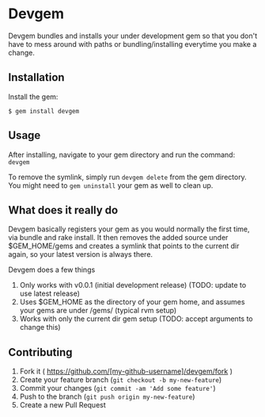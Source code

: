 # Devgem

Devgem bundles and installs your under development gem so that you don't have to mess around with paths or bundling/installing everytime you make a change.

## Installation

Install the gem:

    $ gem install devgem

## Usage

After installing, navigate to your gem directory and run the command: `devgem`

To remove the symlink, simply run `devgem delete` from the gem directory. You might need to `gem uninstall` your gem as well to clean up.

## What does it really do

Devgem basically registers your gem as you would normally the first time, via bundle and rake install. It then removes the added source under $GEM_HOME/gems and creates a symlink that points to the current dir again, so your latest version is always there.

Devgem does a few things
1. Only works with v0.0.1 (initial development release) (TODO: update to use latest release)
2. Uses $GEM_HOME as the directory of your gem home, and assumes your gems are under /gems/ (typical rvm setup)
3. Works with only the current dir gem setup (TODO: accept arguments to change this)

## Contributing

1. Fork it ( https://github.com/[my-github-username]/devgem/fork )
2. Create your feature branch (`git checkout -b my-new-feature`)
3. Commit your changes (`git commit -am 'Add some feature'`)
4. Push to the branch (`git push origin my-new-feature`)
5. Create a new Pull Request
